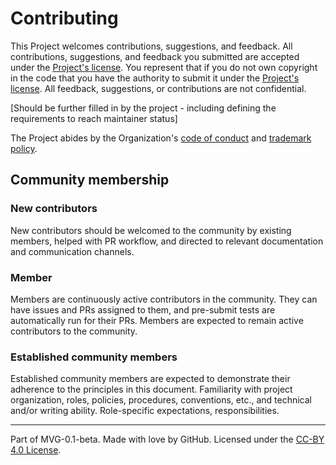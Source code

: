 # Contributing

This Project welcomes contributions, suggestions, and feedback. All contributions, suggestions, and feedback you submitted are accepted under the [Project's license](../LICENSE.md). You represent that if you do not own copyright in the code that you have the authority to submit it under the [Project's license](../LICENSE.md). All feedback, suggestions, or contributions are not confidential.

[Should be further filled in by the project - including defining the requirements to reach maintainer status]

The Project abides by the Organization's [code of conduct](governance/CODE-OF-CONDUCT.md) and [trademark policy](governance/TRADEMARKS.md).

## Community membership

### New contributors

New contributors should be welcomed to the community by existing members, helped with PR workflow, and directed to relevant documentation and communication channels.

### Member

Members are continuously active contributors in the community. They can have issues and PRs assigned to them, and pre-submit tests are automatically run for their PRs. Members are expected to remain active contributors to the community.

### Established community members

Established community members are expected to demonstrate their adherence to the principles in this document.
Familiarity with project organization, roles, policies, procedures, conventions, etc., and technical and/or writing ability.
Role-specific expectations, responsibilities.

---
Part of MVG-0.1-beta.
Made with love by GitHub. Licensed under the [CC-BY 4.0 License](https://creativecommons.org/licenses/by-sa/4.0/).
